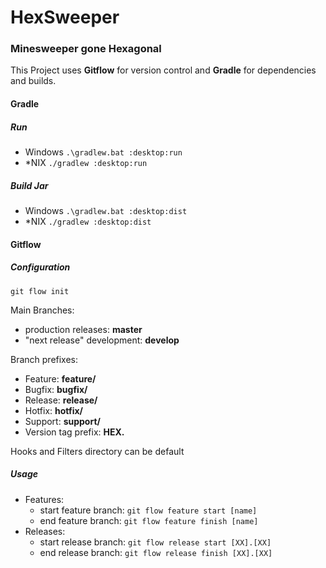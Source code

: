 # HexSweeper
### Minesweeper gone Hexagonal

This Project uses **Gitflow** for version control
and **Gradle** for dependencies and builds.

#### Gradle

##### Run

- Windows `.\gradlew.bat :desktop:run`
- \*NIX `./gradlew :desktop:run`

##### Build Jar

- Windows `.\gradlew.bat :desktop:dist`
- \*NIX `./gradlew :desktop:dist`

#### Gitflow

##### Configuration

`git flow init`

Main Branches:
- production releases: **master**
- "next release" development: **develop**

Branch prefixes:

- Feature: **feature/**
- Bugfix: **bugfix/**
- Release: **release/**
- Hotfix: **hotfix/**
- Support: **support/**
- Version tag prefix: **HEX.**

Hooks and Filters directory can be default

##### Usage

- Features:
  - start feature branch: `git flow feature start [name]`
  - end feature branch: `git flow feature finish [name]`
- Releases:
  - start release branch: `git flow release start [XX].[XX]`
  - end release branch: `git flow release finish [XX].[XX]`
